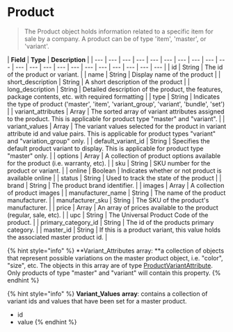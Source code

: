 # Product

> The Product object holds information related to a specific item for sale by a company.  A product can be of type 'item', 'master', or 'variant'.

| **Field** | **Type** | **Description** |
| --- | --- | --- | --- | --- | --- | --- | --- | --- | --- | --- | --- | --- | --- | --- | --- | --- | --- | --- | --- | --- |
| id | String | The id of the product or variant. |
| name | String | Display name of the product |
| short\_description | String | A short description of the product |
| long\_description | String | Detailed description of the product, the features, package contents, etc. with required formatting |
| type | String | Indicates the type of product \('master', 'item', 'variant\_group', 'variant', 'bundle', 'set'\) |
| variant\_attributes | Array | The sorted array of variant attributes assigned to the product. This is applicable for product type "master" and "variant". |
| variant\_values | Array | The variant values selected for the product in variant attribute id and value pairs. This is applicable for product types "variant" and "variation\_group" only. |
| default\_variant\_id | String | Specifies the default product variant to display. This is applicable for product type "master" only. |
| options | Array | A collection of product options available for the product \(i.e. warranty, etc\). |
| sku | String |  SKU number for the product or variant. |
| online | Boolean | Indicates whether or not product is available online |
| status | String | Used to track the state of the product |
| brand | String | The product brand identifier. |
| images | Array | A collection of product images |
| manufacturer\_name | String | The name of the product manufacturer. |
| manufacturer\_sku | String | The SKU of the product's manufacturer. |
| price | Array | An array of prices available to the product \(regular, sale, etc\). |
| upc | String | The Universal Product Code of the product. |
| primary\_category\_id | String |  The id of the products primary category.  |
| master\_id | String | If this is a product variant, this value holds the associated master product id.  |

{% hint style="info" %}
**Variant\_Attributes array:  **a collection of objects that represent possible variations on the master product object, i.e. "color", "size", etc.  The objects in this array are of type [ProductVariantAttribute](productvariantattribute.md).  Only products of type "master" and "variant" will contain this property.
{% endhint %}

{% hint style="info" %}
**Variant\_Values** **array**:  contains a collection of variant ids and values that have been set for a master product.

* id 
* value
{% endhint %}



